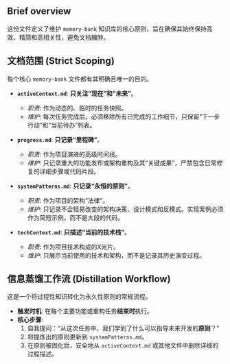 ## Brief overview
这份文件定义了维护 `memory-bank` 知识库的核心原则，旨在确保其始终保持高效、精简和高相关性，避免文档臃肿。

## 文档范围 (Strict Scoping)
每个核心 `memory-bank` 文件都有其明确且唯一的目的。

- **`activeContext.md`**: **只关注“现在”和“未来”**。
  - *职责*: 作为动态的、临时的任务快照。
  - *维护*: 每次任务完成后，必须移除所有已完成的工作细节，只保留“下一步行动”和“当前待办”列表。

- **`progress.md`**: **只记录“里程碑”**。
  - *职责*: 作为项目演进的高级时间线。
  - *维护*: 只记录重大的功能发布或架构重构及其“关键成果”，严禁包含日常修复的详细步骤或代码片段。

- **`systemPatterns.md`**: **只记录“永恒的原则”**。
  - *职责*: 作为项目的架构“法律”。
  - *维护*: 只记录不会轻易改变的架构决策、设计模式和反模式。实现案例必须作为简短示例，而不是大段的代码。

- **`techContext.md`**: **只描述“当前的技术栈”**。
  - *职责*: 作为项目技术构成的X光片。
  - *维护*: 只展示当前使用的技术和架构，而不是记录其历史演变过程。

## 信息蒸馏工作流 (Distillation Workflow)
这是一个将过程性知识转化为永久性原则的常规流程。

- **触发时机**: 在每个主要功能或重构任务**结束时**执行。
- **核心步骤**:
  1. 自我提问：“从这次任务中，我们学到了什么可以指导未来开发的**原则**？”
  2. 将提炼出的原则更新到 `systemPatterns.md`。
  3. 在原则被固化后，安全地从 `activeContext.md` 或其他文件中删除详细的过程描述。
